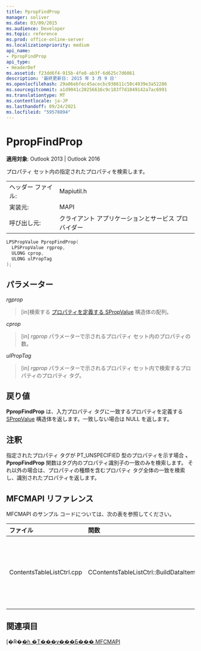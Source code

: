 ```yaml
---
title: PpropFindProp
manager: soliver
ms.date: 03/09/2015
ms.audience: Developer
ms.topic: reference
ms.prod: office-online-server
ms.localizationpriority: medium
api_name:
- PpropFindProp
api_type:
- HeaderDef
ms.assetid: f23dd6f4-915b-4fe8-ab3f-6d625c7d6061
description: '最終更新日: 2015 年 3 月 9 日'
ms.openlocfilehash: 29a06ebfec45acecbc938611c50c4939e3a52286
ms.sourcegitcommit: a1d9041c20256616c9c183f7d1049142a7ac6991
ms.translationtype: MT
ms.contentlocale: ja-JP
ms.lasthandoff: 09/24/2021
ms.locfileid: "59578894"
---
```

# <a name="ppropfindprop"></a>PpropFindProp

  
  
**適用対象**: Outlook 2013 | Outlook 2016 
  
プロパティ セット内の指定されたプロパティを検索します。
  
|||
|:-----|:-----|
|ヘッダー ファイル:  <br/> |Mapiutil.h  <br/> |
|実装元:  <br/> |MAPI  <br/> |
|呼び出し元:  <br/> |クライアント アプリケーションとサービス プロバイダー  <br/> |
   
```cpp
LPSPropValue PpropFindProp(
  LPSPropValue rgprop,
  ULONG cprop,
  ULONG ulPropTag
);
```

## <a name="parameters"></a>パラメーター

 _rgprop_
  
> [in]検索する [プロパティを定義する SPropValue](spropvalue.md) 構造体の配列。 
    
 _cprop_
  
> [in]  _rgprop_ パラメーターで示されるプロパティ セット内のプロパティの数。 
    
 _ulPropTag_
  
> [in]  _rgprop_ パラメーターで示されるプロパティ セット内で検索するプロパティのプロパティ タグ。 
    
## <a name="return-value"></a>戻り値

 **PpropFindProp** は、入力プロパティ タグに一致するプロパティを定義する [SPropValue](spropvalue.md) 構造体を返します。一致しない場合は NULL を返します。 
  
## <a name="remarks"></a>注釈

指定されたプロパティ タグが PT_UNSPECIFIED 型のプロパティを示す場合 **、PpropFindProp** 関数はタグ内のプロパティ識別子の一致のみを検索します。 それ以外の場合は、プロパティの種類を含むプロパティ タグ全体の一致を検索し、識別されたプロパティを返します。 
  
## <a name="mfcmapi-reference"></a>MFCMAPI リファレンス

MFCMAPI のサンプル コードについては、次の表を参照してください。
  
|**ファイル**|**関数**|**コメント**|
|:-----|:-----|:-----|
|ContentsTableListCtrl.cpp  <br/> |CContentsTableListCtrl::BuildDataItem  <br/> |MFCMAPI は **PpropFindProp** メソッドを使用して、リストに追加されるプロパティ セット内のプロパティを検索します。  <br/> |
   
## <a name="see-also"></a>関連項目



[�R�[�h �T���v���Ƃ��� MFCMAPI](mfcmapi-as-a-code-sample.md)

